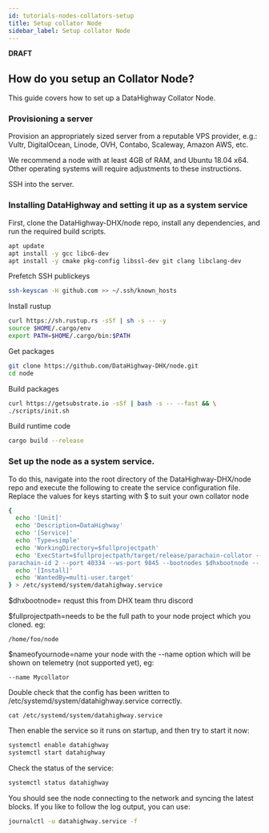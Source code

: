 ```yaml
---
id: tutorials-nodes-collators-setup
title: Setup collator Node
sidebar_label: Setup collator Node
---
```


**DRAFT**

## How do you setup an Collator Node?

This guide covers how to set up a DataHighway Collator Node.


### Provisioning a server

Provision an appropriately sized server from a reputable VPS provider, e.g.: Vultr, DigitalOcean, Linode, OVH, Contabo, Scaleway, Amazon AWS, etc.

We recommend a node with at least 4GB of RAM, and Ubuntu 18.04 x64. Other operating systems will require adjustments to these instructions.

SSH into the server.

### Installing DataHighway and setting it up as a system service

First, clone the DataHighway-DHX/node repo, install any dependencies, and run the required build scripts.

```bash
apt update
apt install -y gcc libc6-dev
apt install -y cmake pkg-config libssl-dev git clang libclang-dev
```

Prefetch SSH publickeys

```bash
ssh-keyscan -H github.com >> ~/.ssh/known_hosts
```

Install rustup

```bash
curl https://sh.rustup.rs -sSf | sh -s -- -y
source $HOME/.cargo/env
export PATH=$HOME/.cargo/bin:$PATH
```

Get packages

```bash
git clone https://github.com/DataHighway-DHX/node.git
cd node
```

Build packages

```bash
curl https://getsubstrate.io -sSf | bash -s -- --fast && \
./scripts/init.sh
```

Build runtime code

```bash
cargo build --release
```


### Set up the node as a system service.
To do this, navigate into the root directory of the DataHighway-DHX/node repo and execute the following to create the service configuration file. Replace the values for keys starting with $ to suit your own collator node

```bash
{
  echo '[Unit]'
  echo 'Description=DataHighway'
  echo '[Service]'
  echo 'Type=simple'
  echo 'WorkingDirectory=$fullprojectpath'
  echo 'ExecStart=$fullprojectpath/target/release/parachain-collator --collator --name $nameofyournode -
parachain-id 2 --port 40334 --ws-port 9845 --bootnodes $dhxbootnode -- --chain rococo --port 30333 --ws-port 9978 --bootnodes $dhxbootnode'
  echo '[Install]'
  echo 'WantedBy=multi-user.target'
} > /etc/systemd/system/datahighway.service
```

$dhxbootnode= requst this from DHX team thru discord

$fullprojectpath=needs to be the full path to your node project which you cloned. eg:
```
/home/foo/node
```

$nameofyournode=name your node with the --name option which will be shown on telemetry (not supported yet), eg:
```
--name Mycollator
```

Double check that the config has been written to /etc/systemd/system/datahighway.service correctly.
```
cat /etc/systemd/system/datahighway.service
```

Then enable the service so it runs on startup, and then try to start it now:

```bash
systemctl enable datahighway
systemctl start datahighway
```

Check the status of the service:

```bash
systemctl status datahighway
```

You should see the node connecting to the network and syncing the latest blocks. If you like to follow the log output, you can use:

```bash
journalctl -u datahighway.service -f
```